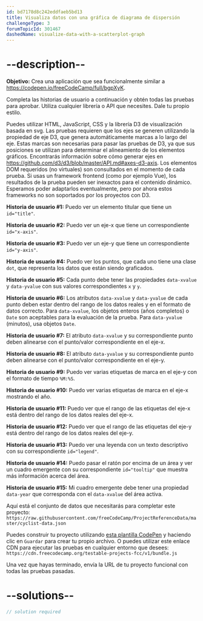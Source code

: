```yaml
---
id: bd7178d8c242eddfaeb5bd13
title: Visualiza datos con una gráfica de diagrama de dispersión
challengeType: 3
forumTopicId: 301467
dashedName: visualize-data-with-a-scatterplot-graph
---
```


# --description--

**Objetivo:** Crea una aplicación que sea funcionalmente similar a <a href="https://codepen.io/freeCodeCamp/full/bgpXyK" target="_blank" rel="noopener noreferrer nofollow">https://codepen.io/freeCodeCamp/full/bgpXyK</a>.

Completa las historias de usuario a continuación y obtén todas las pruebas para aprobar. Utiliza cualquier librería o API que necesites. Dale tu propio estilo.

Puedes utilizar HTML, JavaScript, CSS y la librería D3 de visualización basada en svg. Las pruebas requieren que los ejes se generen utilizando la propiedad de eje D3, que genera automáticamente marcas a lo largo del eje. Estas marcas son necesarias para pasar las pruebas de D3, ya que sus posiciones se utilizan para determinar el alineamiento de los elementos gráficos. Encontrarás información sobre cómo generar ejes en <https://github.com/d3/d3/blob/master/API.md#axes-d3-axis>. Los elementos DOM requeridos (no virtuales) son consultados en el momento de cada prueba. Si usas un framework frontend (como por ejemplo Vue), los resultados de la prueba pueden ser inexactos para el contenido dinámico. Esperamos poder adaptarlos eventualmente, pero por ahora estos frameworks no son soportados por los proyectos con D3.

**Historia de usuario #1:** Puedo ver un elemento titular que tiene un `id="title"`.

**Historia de usuario #2:** Puedo ver un eje-x que tiene un correspondiente `id="x-axis"`.

**Historia de usuario #3:** Puedo ver un eje-y que tiene un correspondiente `id="y-axis"`.

**Historia de usuario #4:** Puedo ver los puntos, que cada uno tiene una clase `dot`, que representa los datos que están siendo graficados.

**Historia de usuario #5:** Cada punto debe tener las propiedades `data-xvalue` y `data-yvalue` con sus valores correspondientes `x` y `y`.

**Historia de usuario #6:** Los atributos `data-xvalue` y `data-yvalue` de cada punto deben estar dentro del rango de los datos reales y en el formato de datos correcto. Para `data-xvalue`, los objetos enteros (años completos) o `Date` son aceptables para la evaluación de la prueba. Para `data-yvalue` (minutos), usa objetos `Date`.

**Historia de usuario #7:** El atributo `data-xvalue` y su correspondiente punto deben alinearse con el punto/valor correspondiente en el eje-x.

**Historia de usuario #8:** El atributo `data-yvalue` y su correspondiente punto deben alinearse con el punto/valor correspondiente en el eje-y.

**Historia de usuario #9:** Puedo ver varias etiquetas de marca en el eje-y con el formato de tiempo `%M:%S`.

**Historia de usuario #10:** Puedo ver varias etiquetas de marca en el eje-x mostrando el año.

**Historia de usuario #11:** Puedo ver que el rango de las etiquetas del eje-x está dentro del rango de los datos reales del eje-x.

**Historia de usuario #12:** Puedo ver que el rango de las etiquetas del eje-y está dentro del rango de los datos reales del eje-y.

**Historia de usuario #13:** Puedo ver una leyenda con un texto descriptivo con su correspondiente `id="legend"`.

**Historia de usuario #14:** Puedo pasar el ratón por encima de un área y ver un cuadro emergente con su correspondiente `id="tooltip"` que muestra más información acerca del área.

**Historia de usuario #15:** Mi cuadro emergente debe tener una propiedad `data-year` que corresponda con el `data-xvalue` del área activa.

Aquí está el conjunto de datos que necesitarás para completar este proyecto: `https://raw.githubusercontent.com/freeCodeCamp/ProjectReferenceData/master/cyclist-data.json`

Puedes construir tu proyecto utilizando <a href='https://codepen.io/pen?template=MJjpwO' target="_blank" rel="noopener noreferrer nofollow">esta plantilla CodePen</a> y haciendo clic en `Guardar` para crear tu propio archivo. O puedes utilizar este enlace CDN para ejecutar las pruebas en cualquier entorno que desees: `https://cdn.freecodecamp.org/testable-projects-fcc/v1/bundle.js`

Una vez que hayas terminado, envía la URL de tu proyecto funcional con todas las pruebas pasadas.

# --solutions--

```js
// solution required
```
